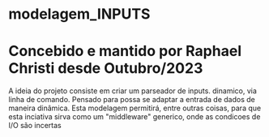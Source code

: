 # modelagem_INPUTS
# Concebido e mantido por Raphael Christi desde Outubro/2023

A ideia do projeto consiste em criar um parseador de inputs. dinamico, via linha de comando.
Pensado para possa se adaptar a entrada de dados de maneira dinâmica.
Esta modelagem permitirá, entre outras coisas, para que esta inciativa sirva como um "middleware" generico,
onde as condicoes de I/O são incertas

